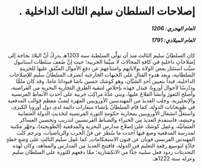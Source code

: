 <h1 dir="rtl">إصلاحات السلطان سليم الثالث الداخلية .</h1>

<h5 dir="rtl">العام الهجري:  1206

العام الميلادي: 1791

</h5>

<p dir="rtl">كان السلطانُ سليم الثالث منذ أن تولَّى السلطنةَ سنة 1203هـ يدرِكُ أنَّ البلادَ بحاجة إلى إصلاحاتٍ داخليةٍ في كافةِ المجالات لا سيَّما الحربية؛ حيث إنَّ ضَعفَ سلطات استانبول سبَّب استئثار بعض الولاة بولاياتِهم وامتناعِهم عن دفعِ الأموال المتَّفَق عليها للخزينةِ السلطانية، وبعد هدوء القتالِ على الجبهات الخارجية انصرف السلطانُ سليم للإصلاحات الداخلية، فبدأ بتعيين أحدِ الشبَّان، وهو كوشك حسين باشا قبودانا عاما، وقد كان ملمًّا ودارسًا لأحوال أوروبا، فبذل جهدَه بإخلاص لتنقية الطرقِ التجارية البحرية من القراصنة، وأصلح الثغورَ وأنشأ القلاعَ عليها، وبنى عدَّةَ مراكِبَ حربية على أحدثِ الأنماط الفرنسية والإنجليزية، وجلب العديدَ من المهندسين الأوروبيين المهَرة لِصَبِّ معظم قوالب المدفعية في طوبخانات الدولة، كما قام السلطانُ بإنشاء سفارات دائمة لدى دول أوروبا الكبرى، واستغلَّ انشغال الأوروبيين بمحاربة حكومةِ الثورة الفرنسية لتحديثِ الدولة العثمانية وجيشِه، فاستقدمَ العديدَ مِن الخبراء والضباط الفرنسيين لتدريبِ وتحسين العساكر العثمانيَّة، وعَمِل كوشك على إصلاحِ مدارس البحرية والمدفعية (الطوبجية)، وجهَّز مكتبة لمدرسة المدفعية وضع فيها أحدث ما سُطرَ عن فنِّ الحرب والرياضيات، وترجم كتُبَ المهندس الفرنسي فوبان عن فنون الاستحكامات, كما عَمِل سليم الثالثِ على وَضعِ خطةٍ جادَّةٍ لتوسيع رقعةِ التعليم في الدولة، فافتتح العديدَ مِن المدارس والمعاهد، وكان لهذه التحديثات ردود فعل سلبية جدًّا من الانكشارية؛ ممَّا دفعهم للثورة على السلطان سليم وعزله سنة 1222هـ.</p></br>
